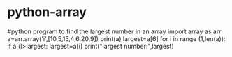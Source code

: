 # python-array
#python program to find the largest number in an array
import array as arr
a=arr.array('i',[10,5,15,4,6,20,9])
print(a)
largest=a[6]
for i in range (1,len(a)):
if a[i]>largest:
largest=a[i]
print("largest number:",largest)
